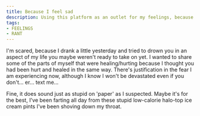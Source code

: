 ```yaml
---
title: Because I feel sad
description: Using this platform as an outlet for my feelings, because I need this
tags:
- FEELINGS
- RANT
---
```


I'm scared, because I drank a little yesterday and tried to drown you in an aspect of my life you maybe weren't ready to take on yet. I wanted to share some of the parts of myself that were healing/hurting because I thought you had been hurt and healed in the same way. There's justification in the fear I am experiencing now, although I know I won't be devastated even if you don't... er... text me...

Fine, it does sound just as stupid on 'paper' as I suspected. Maybe it's for the best, I've been farting all day from these stupid low-calorie halo-top ice cream pints I've been shoving down my throat. 
